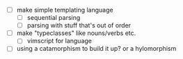 - [ ] make simple templating language
    - [ ] sequential parsing
    - [ ] parsing with stuff that's out of order
- [ ] make "typeclasses" like nouns/verbs etc.
    - [ ] vimscript for language
- [ ] using a catamorphism to build it up? or a hylomorphism
